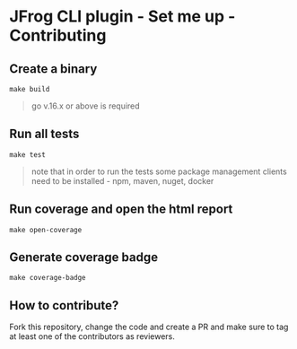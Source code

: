 # JFrog CLI plugin - Set me up - Contributing

## Create a binary
```
make build
```

> go v.16.x or above is required

## Run all tests
```
make test
```

> note that in order to run the tests some package management clients need to be installed - npm, maven, nuget, docker 

## Run coverage and open the html report
```
make open-coverage
```

## Generate coverage badge
```
make coverage-badge
```

## How to contribute?
Fork this repository, change the code and create a PR and make sure to tag at least one of the contributors as reviewers.
